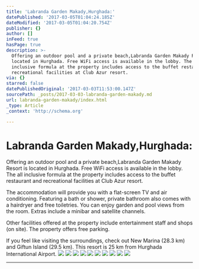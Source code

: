 ```yaml
---
title: 'Labranda Garden Makady,Hurghada:'
datePublished: '2017-03-05T01:04:24.185Z'
dateModified: '2017-03-05T01:04:20.754Z'
publisher: {}
author: []
inFeed: true
hasPage: true
description: >-
  Offering an outdoor pool and a private beach,Labranda Garden Makady Resort is
  located in Hurghada. Free WiFi access is available in the lobby. The all
  inclusive formula at the property includes access to the buffet restaurant and
  recreational facilities at Club Azur resort.
via: {}
starred: false
datePublishedOriginal: '2017-03-03T11:53:00.147Z'
sourcePath: _posts/2017-03-03-labranda-garden-makady.md
url: labranda-garden-makady/index.html
_type: Article
_context: 'http://schema.org'

---
```

# Labranda Garden Makady,Hurghada:

Offering an outdoor pool and a private beach,Labranda Garden Makady Resort is located in Hurghada. Free WiFi access is available in the lobby. The all inclusive formula at the property includes access to the buffet restaurant and recreational facilities at Club Azur resort.

The accommodation will provide you with a flat-screen TV and air conditioning. Featuring a bath or shower, private bathroom also comes with a hairdryer and free toiletries. You can enjoy garden and pool views from the room. Extras include a minibar and satellite channels.

Other facilities offered at the property include entertainment staff and shops (on site). The property offers free parking.

If you feel like visiting the surroundings, check out New Marina (28.3 km) and Giftun Island (29.5 km). This resort is 25 km from Hurghada International Airport.
![](https://the-grid-user-content.s3-us-west-2.amazonaws.com/3824ffff-9a8a-4a38-8d48-0ef64812c006.jpg)
![](https://the-grid-user-content.s3-us-west-2.amazonaws.com/5afa6871-916c-4225-b48f-c6261475d733.jpg)
![](https://the-grid-user-content.s3-us-west-2.amazonaws.com/602e7309-c8be-4a4e-9aad-68e29ddb8d72.jpg)
![](https://the-grid-user-content.s3-us-west-2.amazonaws.com/990bfb65-fc55-469c-9050-6ca2a09fdfdb.jpg)
![](https://the-grid-user-content.s3-us-west-2.amazonaws.com/a186ef5e-7ee3-4e37-a4dd-18b13572e35a.jpg)
![](https://the-grid-user-content.s3-us-west-2.amazonaws.com/3fedc70a-a55f-4155-9761-4b9431c31c36.jpg)
![](https://the-grid-user-content.s3-us-west-2.amazonaws.com/8802855d-48a5-45b9-bba2-71f4552788ee.jpg)
![](https://the-grid-user-content.s3-us-west-2.amazonaws.com/670859bb-0b56-4c39-88d3-e888acf23eac.jpg)
![](https://the-grid-user-content.s3-us-west-2.amazonaws.com/52a2bb6f-7208-4441-a79e-f7b0ae5e0a40.jpg)
![](https://the-grid-user-content.s3-us-west-2.amazonaws.com/14d42735-6edf-4b03-a7b5-2f474a9e31d0.jpg)

---